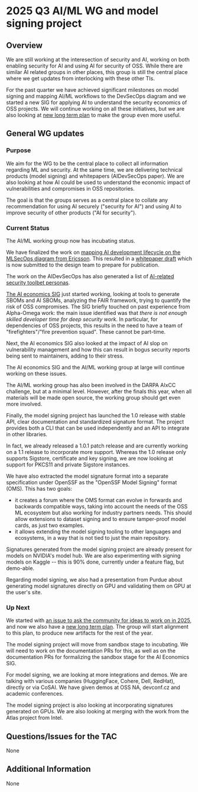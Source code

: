 # 2025 Q3 AI/ML WG and model signing project

## Overview

We are still working at the interesection of security and AI, working on both
enabling security for AI and using AI for security of OSS. While there are
similar AI related groups in other places, this group is still the central place
where we get updates from interlocking with these other TIs.

For the past quarter we have achieved significant milestones on model signing
and mapping AI/ML workflows to the DevSecOps diagram and we started a new SIG
for applying AI to understand the security economics of OSS projects. We will
continue working on all these initiatives, but we are also looking at
[new long term plan](https://docs.google.com/document/d/1I-GDKV3rL3jPwPK3xO5hKh8feGBouTwTUY3aqj0-0IY/edit?pli=1&tab=t.0)
to make the group even more useful.


## General WG updates

### Purpose

We aim for the WG to be the central place to collect all information regarding
ML and security. At the same time, we are delivering technical products (model
signing) and whitepapers (AIDevSecOps paper). We are also looking at how AI
could be used to understand the economic impact of vulnerabilities and
compromises in OSS repositories.

The goal is that the groups serves as a central place to collate any
recommendation for using AI securely ("security for AI") and using AI to improve
security of other products ("AI for security").

### Current Status

The AI/ML working group now has incubating status.

We have finalized the work on
[mapping AI development lifecycle on the MLSecOps diagram from Ericsson](https://github.com/ossf/ai-ml-security/issues/16).
This resulted in a
[whitepaper draft](https://docs.google.com/document/d/1w0Gcw3rfD0XDEyMMRmPjXcoFX9NNqzjHILEo_92CGXU/edit?tab=t.0#heading=h.rxbdc9zg5x7u)
which is now submitted to the design team to prepare for publication.

The work on the AIDevSecOps has also generated a list of
[AI-related security toolbet personas](https://github.com/ossf/toolbelt/tree/main/personas).

[The AI economics SIG](https://github.com/ossf/ai-ml-security/issues/27) just
started working, looking at tools to generate SBOMs and AI SBOMs, analyzing the
FAIR framework, trying to quantify the risk of OSS compromises. The SIG briefly
touched on past experience from Alpha-Omega work: the main issue identified was
that _there is not enough skilled developer time for deep security work_. In
particular, for dependencies of OSS projects, this results in the need to have a
team of "firefighters"/"fire prevention squad". These cannot be part-time.

Next, the AI economics SIG also looked at the impact of AI slop on vulnerability
management and how this can result in bogus security reports being sent to
maintainers, adding to their stress.

The AI economics SIG and the AI/ML working group at large will continue working
on these issues.

The AI/ML working group has also been involved in the DARPA AIxCC challenge, but
at a minimal level. However, after the finals this year, when all materials will
be made open source, the working group should get even more involved.

Finally, the model signing project has launched the 1.0 release with stable API,
clear documentation and standardized signature format. The project provides both
a CLI that can be used independently and an API to integrate in other libraries.

In fact, we already released a 1.0.1 patch release and are currently working on
a 1.1 release to incorporate more support. Whereas the 1.0 release only supports
Sigstore, certificate and key signing, we are now looking at support for PKCS11
and private Sigstore instances.

We have also extracted the model signature format into a separate specification
under OpenSSF as the "OpenSSF Model Signing" format (OMS). This has two goals:

- it creates a forum where the OMS format can evolve in forwards and backwards
  compatible ways, taking into account the needs of the OSS ML ecosystem but
  also working for industry partners needs. This should allow extensions to
  dataset signing and to ensure tamper-proof model cards, as just two examples.
- it allows extending the model signing tooling to other languages and
  ecosystems, in a way that is not tied to just the main repository.

Signatures generated from the model signing project are already present for
models on NVIDIA's model hub. We are also experimenting with signing models on
Kaggle -- this is 90% done, currently under a feature flag, but demo-able.

Regarding model signing, we also had a presentation from Purdue about generating
model signatures directly on GPU and validating them on GPU at the user's site.

### Up Next

We started with
[an issue to ask the community for ideas to work on in 2025](https://github.com/ossf/ai-ml-security/issues/26),
and now we also have a
[new long term plan](https://docs.google.com/document/d/1I-GDKV3rL3jPwPK3xO5hKh8feGBouTwTUY3aqj0-0IY/edit?pli=1&tab=t.0).
The group will start alignment to this plan, to produce new artifacts for the
rest of the year.

The model signing project will move from sandbox stage to incubating. We will
need to work on the documentation PRs for this, as well as on the documentation
PRs for formalizing the sandbox stage for the AI Economics SIG.

For model signing, we are looking at more integrations and demos. We are talking
with various companies (HuggingFace, Cohere, Dell, RedHat), directly or via
CoSAI. We have given demos at OSS NA, devconf.cz and academic conferences.

The model signing project is also looking at incorporating signatures generated
on GPUs. We are also looking at merging with the work from the Atlas project
from Intel.

## Questions/Issues for the TAC

None

## Additional Information

None
